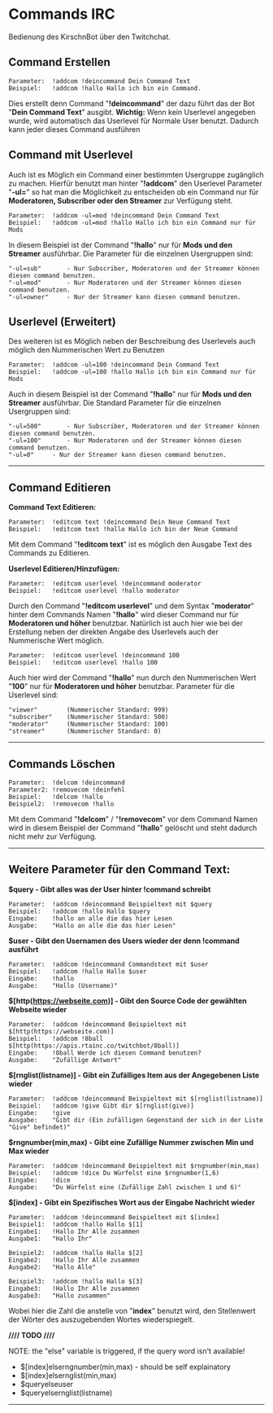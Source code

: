 # Commands IRC

Bedienung des KirschnBot über den Twitchchat.

## Command Erstellen

	Parameter:	!addcom !deincommand Dein Command Text
	Beispiel:	!addcom !hallo Hallo ich bin ein Command.

Dies erstellt denn Command "**!deincommand**" der dazu führt das der Bot "**Dein Command Text**" ausgibt.
**Wichtig:** Wenn kein Userlevel angegeben wurde, wird automatisch das Userlevel für Normale User benutzt.
Dadurch kann jeder dieses Command ausführen


## Command mit Userlevel

Auch ist es Möglich ein Command einer bestimmten Usergruppe zugänglich zu machen.
Hierfür benutzt man hinter "**!addcom**" den Userlevel Parameter "**-ul=**" so hat man die Möglichkeit zu entscheiden ob ein Command nur für **Moderatoren, Subscriber oder den Streamer** zur Verfügung steht.

	Parameter:	!addcom -ul=mod !deincommand Dein Command Text
	Beispiel:	!addcom -ul=mod !hallo Hallo ich bin ein Command nur für Mods

In diesem Beispiel ist der Command "**!hallo**" nur für **Mods und den Streamer** ausführbar.
Die Parameter für die einzelnen Usergruppen sind:

	"-ul=sub"		- Nur Subscriber, Moderatoren und der Streamer können diesen command benutzen.
	"-ul=mod"		- Nur Moderatoren und der Streamer können diesen command benutzen.
	"-ul=owner"		- Nur der Streamer kann diesen command benutzen.


## Userlevel (Erweitert)

Des weiteren ist es Möglich neben der Beschreibung des Userlevels auch möglich den Nummerischen Wert zu Benutzen

	Parameter:	!addcom -ul=100 !deincommand Dein Command Text
	Beispiel:	!addcom -ul=100 !hallo Hallo ich bin ein Command nur für Mods

Auch in diesem Beispiel ist der Command "**!hallo**" nur für **Mods und den Streamer** ausführbar.
Die Standard Parameter für die einzelnen Usergruppen sind:

	"-ul=500"		- Nur Subscriber, Moderatoren und der Streamer können diesen command benutzen.
	"-ul=100"		- Nur Moderatoren und der Streamer können diesen command benutzen.
	"-ul=0"		- Nur der Streamer kann diesen command benutzen.

<hr>

## Command Editieren

**Command Text Editieren:**

	Parameter:	!editcom text !deincommand Dein Neue Command Text
	Beispiel:	!editcom text !hallo Hallo ich bin der Neue Command

Mit dem Command "**!editcom text**" ist es möglich den Ausgabe Text des Commands zu Editieren.

**Userlevel Editieren/Hinzufügen:**

	Parameter:	!editcom userlevel !deincommand moderator
	Beispiel:	!editcom userlevel !hallo moderator

Durch den Command "**!editcom userlevel**" und dem Syntax "**moderator**" hinter dem Commands Namen "**!hallo**" wird dieser Command nur für **Moderatoren und höher** benutzbar.
Natürlich ist auch hier wie bei der Erstellung neben der direkten Angabe des Userlevels auch der Nummerische Wert möglich.

	Parameter:	!editcom userlevel !deincommand 100
	Beispiel:	!editcom userlevel !hallo 100

Auch hier wird der Command "**!hallo**" nun durch den Nummerischen Wert "**100**" nur für **Moderatoren und höher** benutzbar.
Parameter für die Userlevel sind:

	"viewer"		(Nummerischer Standard: 999)
	"subscriber"	(Nummerischer Standard: 500)
	"moderator"		(Nummerischer Standard: 100)
	"streamer"		(Nummerischer Standard: 0)

<hr>

## Commands Löschen

	Parameter:	!delcom !deincommand
	Parameter2:	!removecom !deinfehl
	Beispiel:	!delcom !hallo
	Beispiel2:	!removecom !hallo

Mit dem Command "**!delcom**" / "**!removecom**" vor dem Command Namen wird in diesem Beispiel der Command "**!hallo**" gelöscht und steht dadurch nicht mehr zur Verfügung.

<hr>

## Weitere Parameter für den Command Text:

**$query - Gibt alles was der User hinter !command schreibt**

	Parameter:	!addcom !deincommand Beispieltext mit $query
	Beispiel: 	!addcom !hallo Hallo $query
	Eingabe:	!hallo an alle die das hier Lesen
	Ausgabe:	"Hallo an alle die das hier Lesen"

**$user - Gibt den Usernamen des Users wieder der denn !command ausführt**

	Parameter:	!addcom !deincommand Commandstext mit $user
	Beispiel: 	!addcom !hallo Hallo $user
	Eingabe:	!hallo
	Ausgabe:	"Hallo (Username)"

**$[http(https://webseite.com)] - Gibt den Source Code der gewählten Webseite wieder**

	Parameter:	!addcom !deincommand Beispieltext mit $[http(https://webseite.com)]
	Beispiel: 	!addcom !8ball $[http(https://apis.rtainc.co/twitchbot/8ball)]
	Eingabe:	!8ball Werde ich diesen Command benutzen?
	Ausgabe:	"Zufällige Antwort"

**$[rnglist(listname)] - Gibt ein Zufälliges Item aus der Angegebenen Liste wieder**

	Parameter:	!addcom !deincommand Beispieltext mit $[rnglist(listname)]
	Beispiel: 	!addcom !give Gibt dir $[rnglist(give)]
	Eingabe:	!give
	Ausgabe:	"Gibt dir (Ein zufälligen Gegenstand der sich in der Liste "Give" befindet)"

**$rngnumber(min,max) - Gibt eine Zufällige Nummer zwischen Min und Max wieder**

	Parameter:	!addcom !deincommand Beispieltext mit $rngnumber(min,max)
	Beispiel: 	!addcom !dice Du Würfelst eine $rngnumber(1,6)
	Eingabe:	!dice
	Ausgabe:	"Du Würfelst eine (Zufällige Zahl zwischen 1 und 6)"

**$[index] - Gibt ein Spezifisches Wort aus der Eingabe Nachricht wieder**

	Parameter:	!addcom !deincommand Beispieltext mit $[index]
	Beispiel1: 	!addcom !hallo Hallo $[1]
	Eingabe1:	!Hallo Ihr Alle zusammen
	Ausgabe1:	"Hallo Ihr"

	Beispiel2: 	!addcom !hallo Hallo $[2]
	Eingabe2:	!Hallo Ihr Alle zusammen
	Ausgabe2:	"Hallo Alle"

	Beispiel3: 	!addcom !hallo Hallo $[3]
	Eingabe3:	!Hallo Ihr Alle zusammen
	Ausgabe3:	"Hallo zusammen"

Wobei hier die Zahl die anstelle von "**index**" benutzt wird, den Stellenwert der Wörter des auszugebenden Wortes wiederspiegelt. 

**//// TODO ////**

NOTE: the "else" variable is triggered, if the query word isn't available!

- $[index]elserngnumber(min,max) - should be self explainatory
- $[index]elsernglist(min,max)
- $queryelseuser
- $queryelsernglist(listname)

<hr>
